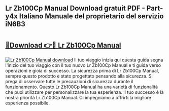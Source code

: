 ## Lr Zb100Cp Manual Download gratuit PDF - Part-y4x Italiano Manuale del proprietario del servizio iN6B3

# <h2><a href="http://dfble2.blite.top/?on=Lr+Zb100Cp+Manual">🔗Download 👉🔴 Lr Zb100Cp Manual</a></h2>

[![Lr Zb100Cp Manual download](https://i.imgur.com/lujVjoI.png)](http://dfble2.blite.top/?on=Lr+Zb100Cp+Manual)
Il tuo viaggio inizia qui questa guida segna l'inizio del tuo viaggio con il tuo nuovo Lr Zb100Cp Manual e ti guida verso operazioni e gioia di successo. La sicurezza prima di Lr Zb100Cp Manual, sempre questo prodotto è stato progettato pensando alla sicurezza. Si prega di osservare tutte le precauzioni di sicurezza durante il funzionamento. Questo Lr Zb100Cp Manual ha una varietà di funzionalità che puoi utilizzare per personalizzare la tua esperienza. Il tuo successo è la nostra priorità Lr Zb100Cp Manual. Ci impegniamo a offrirti la migliore esperienza possibile.
